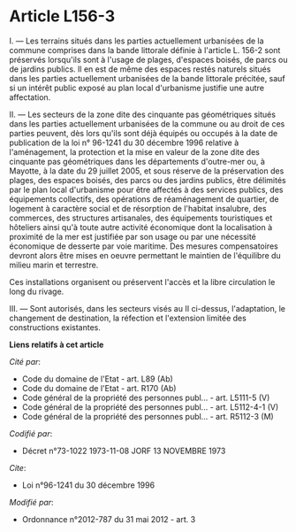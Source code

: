 # Article L156-3

I. ― Les terrains situés dans les parties actuellement urbanisées de la commune comprises dans la bande littorale définie à
l'article L. 156-2 sont préservés lorsqu'ils sont à l'usage de plages, d'espaces boisés, de parcs ou de jardins publics. Il
en est de même des espaces restés naturels situés dans les parties actuellement urbanisées de la bande littorale précitée,
sauf si un intérêt public exposé au plan local d'urbanisme justifie une autre affectation. 

II. ― Les secteurs de la zone dite des cinquante pas géométriques situés dans les parties actuellement urbanisées de la
commune ou au droit de ces parties peuvent, dès lors qu'ils sont déjà équipés ou occupés à la date de publication de la loi
n° 96-1241 du 30 décembre 1996 relative à l'aménagement, la protection et la mise en valeur de la zone dite des cinquante pas
géométriques dans les départements d'outre-mer ou, à Mayotte, à la date du 29 juillet 2005, et sous réserve de la
préservation des plages, des espaces boisés, des parcs ou des jardins publics, être délimités par le plan local d'urbanisme
pour être affectés à des services publics, des équipements collectifs, des opérations de réaménagement de quartier, de
logement à caractère social et de résorption de l'habitat insalubre, des commerces, des structures artisanales, des
équipements touristiques et hôteliers ainsi qu'à toute autre activité économique dont la localisation à proximité de la mer
est justifiée par son usage ou par une nécessité économique de desserte par voie maritime. Des mesures compensatoires devront
alors être mises en oeuvre permettant le maintien de l'équilibre du milieu marin et terrestre. 

Ces installations organisent ou préservent l'accès et la libre circulation le long du rivage. 

III. ― Sont autorisés, dans les secteurs visés au II ci-dessus, l'adaptation, le changement de destination, la réfection et
l'extension limitée des constructions existantes.

**Liens relatifs à cet article**

_Cité par_:

  - Code du domaine de l'Etat - art. L89 (Ab)
  - Code du domaine de l'Etat - art. R170 (Ab)
  - Code général de la propriété des personnes publ... - art. L5111-5 (V)
  - Code général de la propriété des personnes publ... - art. L5112-4-1 (V)
  - Code général de la propriété des personnes publ... - art. R5112-3 (M)

_Codifié par_:

  - Décret n°73-1022 1973-11-08 JORF 13 NOVEMBRE 1973

_Cite_:

  - Loi n°96-1241 du 30 décembre 1996

_Modifié par_:

  - Ordonnance n°2012-787 du 31 mai 2012 - art. 3
